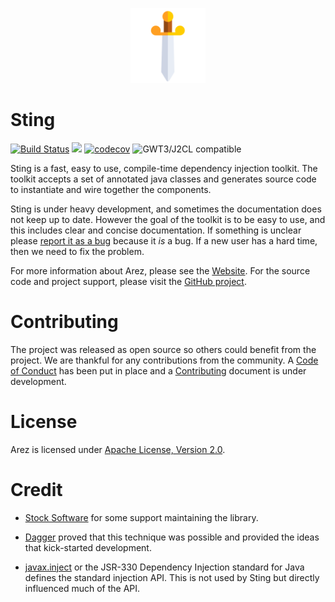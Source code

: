 <p align="center"><img src="/assets/icons/logo.png" alt="Arez" width="120"></p>

# Sting

[![Build Status](https://secure.travis-ci.org/sting-ioc/sting.svg?branch=master)](http://travis-ci.org/sting-ioc/sting)
[<img src="https://img.shields.io/maven-central/v/org.realityforge.sting/sting-core.svg?label=latest%20release"/>](http://search.maven.org/#search%7Cga%7C1%7Cg%3A%22org.realityforge.sting%22)
[![codecov](https://codecov.io/gh/sting-ioc/sting/branch/master/graph/badge.svg)](https://codecov.io/gh/sting-ioc/sting)
![GWT3/J2CL compatible](https://img.shields.io/badge/GWT3/J2CL-compatible-brightgreen.svg)

Sting is a fast, easy to use, compile-time dependency injection toolkit. The toolkit accepts a set of annotated
java classes and generates source code to instantiate and wire together the components.

Sting is under heavy development, and sometimes the documentation does not keep up to date. However the goal of
the toolkit is to be easy to use, and this includes clear and concise documentation. If something is unclear
please [report it as a bug](https://github.com/sting-ioc/sting/issues) because it *is* a bug. If a new user
has a hard time, then we need to fix the problem.

For more information about Arez, please see the [Website](https://sting-ioc.github.io/). For the source code
and project support, please visit the [GitHub project](https://github.com/sting-ioc/sting).

# Contributing

The project was released as open source so others could benefit from the project. We are thankful for any
contributions from the community. A [Code of Conduct](CODE_OF_CONDUCT.md) has been put in place and
a [Contributing](CONTRIBUTING.md) document is under development.

# License

Arez is licensed under [Apache License, Version 2.0](LICENSE).

# Credit

* [Stock Software](http://www.stocksoftware.com.au/) for some support maintaining the library.

* [Dagger](https://github.com/google/dagger) proved that this technique was possible and provided the ideas
  that kick-started development.

* [javax.inject](https://github.com/javax-inject/javax-inject) or the JSR-330 Dependency Injection standard for
  Java defines the standard injection API. This is not used by Sting but directly influenced much of the API.
